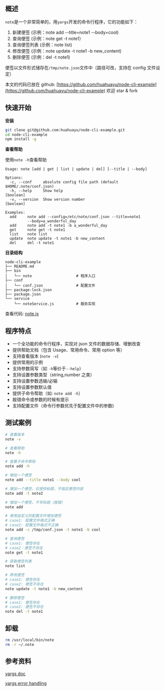 ## 概述

`note`是一个非常简单的，用`yargs`开发的命令行程序，它的功能如下：

1. 新建便签 (示例：note add --title=note1 --body=cool)
1. 查询便签 (示例：note get -t note1）
1. 查询便签列表 (示例：note list)
1. 修改便签 (示例：note update -t note1 -b new_content)
1. 删除便签 (示例：del -t note1)

便签以文件形式储存在`/tmp/note.json`文件中（路径可改，支持在 config 文件设定）

本文的代码已放在 github: [https://github.com/huahuayu/node-cli-example](https://github.com/huahuayu/node-cli-example) 欢迎 star & fork

## 快速开始

**安装**

```bash
git clone git@github.com:huahuayu/node-cli-example.git
cd node-cli-example
npm install -g
```

**查看帮助**

使用`note -h`查看帮助

```text
Usage: note [add | get | list | update | del] [--title | --body]

Options:
  -c, --conf     absolute config file path (default $HOME/.note/conf.json)
  -h, --help     Show help                                             [boolean]
  -v, --version  Show version number                                   [boolean]

Examples:
  add     note add --config=/etc/note/conf.json --title=note1
          --body=a_wonderful_day
  add     note add -t note1 -b a_wonderful_day
  get     note get -t note1
  list    note list
  update  note update -t note1 -b new_content
  del     del -t note1

```

**目录结构** 
```text
node-cli-example
├── README.md
├── bin
│   └── note                    # 程序入口
├── conf                        
│   └── conf.json               # 配置文件
├── package-lock.json
├── package.json
└── service
    └── noteService.js          # 服务实现
```

查看代码: [note.js](https://github.com/huahuayu/node-cli-example/blob/master/note.js)

## 程序特点

- 一个全功能的命令行程序，实现对 json 文件的数据存储、增删改查
- 提供帮助文档（包含 Usage、常用命令、常用 option 等）
- 支持查看版本 (`note -v`)
- 提供常用的示例
- 支持参数简写（如 `-h`等价于`--help`）
- 支持设置参数类型（string,number 之类）
- 支持设置参数选输/必输
- 支持设置参数默认值
- 提供子命令帮助（如: `note add -h`）
- 敲错命令或参数的时候有提示
- 支持配置文件（命令行参数优先于配置文件中的参数)

## 测试案例

```bash
# 查看版本
note -v

# 查看帮助
note -h

# 查看子命令帮助
note add -h

# 增加一个便签
note add --title note1 --body cool

# 增加一个便签，仅提供标题，不指定便签内容
note add -t note2

# 增加一个便签，不写标题（报错）
note add

# 使用自定义的配置文件增加便签
# case1: 配置文件格式正确
# case2: 配置文件格式不正确
note add -c /tmp/conf.json -t note1 -b cool

# 查询便签
# case1: 便签存在
# case2：便签不存在
note get -t note1

# 获取便签列表
note list

# 修改便签
# case1: 便签存在
# case2: 便签不存在
note update -t note1 -b new_content

# 删除便签
# case1: 便签存在
# case2: 便签不存在
note del -t note1
```

## 卸载

```bash
rm /usr/local/bin/note
rm -r ~/.note
```

## 参考资料

[yargs doc](http://yargs.js.org/docs/)

[yargs error handling](https://github.com/yargs/yargs/issues/883)
